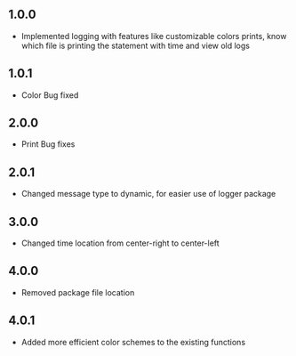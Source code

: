 ## 1.0.0

* Implemented logging with features like customizable colors prints, know which file is printing the statement with time and view old logs 
## 1.0.1

* Color Bug fixed
## 2.0.0

* Print Bug fixes
## 2.0.1

* Changed message type to dynamic, for easier use of logger package
## 3.0.0

* Changed time location from center-right to center-left
## 4.0.0

* Removed package file location
## 4.0.1

* Added more efficient color schemes to the existing functions